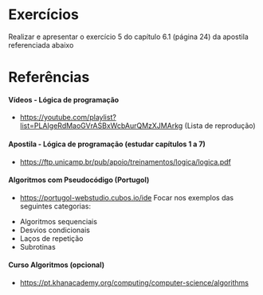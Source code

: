 # Exercícios

Realizar e apresentar o exercício 5 do capítulo 6.1 (página 24) da apostila referenciada abaixo

# Referências

#### Vídeos - Lógica de programação
- https://youtube.com/playlist?list=PLAIgeRdMaoGVrASBxWcbAurQMzXJMArkg (Lista de reprodução)

#### Apostila - Lógica de programação (estudar capítulos 1 a 7)
- https://ftp.unicamp.br/pub/apoio/treinamentos/logica/logica.pdf 

#### Algoritmos com Pseudocódigo (Portugol)
- https://portugol-webstudio.cubos.io/ide
Focar nos exemplos das seguintes categorias:
+ Algoritmos sequenciais
+ Desvios condicionais
+ Laços de repetição
+ Subrotinas

#### Curso Algoritmos (opcional)
- https://pt.khanacademy.org/computing/computer-science/algorithms